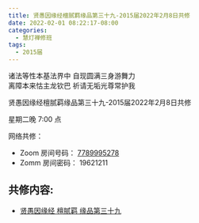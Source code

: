 ```yaml
---
title: 贤愚因缘经檀腻羁缘品第三十九-2015届2022年2月8日共修
date: 2022-02-01 08:22:17-08:00
categories:
  - 慧灯禅修班
tags:
  - 2015届
---
```

诸法等性本基法界中 自现圆满三身游舞力  
离障本来怙主龙钦巴 祈请无垢光尊常护我

贤愚因缘经檀腻羁缘品第三十九-2015届2022年2月8日共修

星期二晚 7:00 点

网络共修：

- Zoom 房间号码： [7789995278](https://us02web.zoom.us/j/7789995278?pwd=VjZmbWJFY2k2K0E5RVB2cTNIQmhqUT09)
- Zomm 房间密码： 19621211

## 共修内容:

- [贤愚因缘经 檀腻羁 缘品第三十九](https://bj.cxb123.cc/ref/other/xyj-lzb/#p4518)